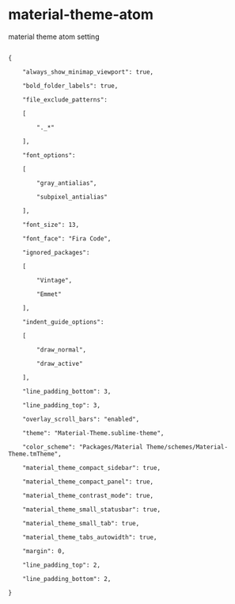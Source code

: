 # material-theme-atom
material theme atom setting

<code>
{<br>
	"always_show_minimap_viewport": true,<br>
	"bold_folder_labels": true,<br>
	"file_exclude_patterns":<br>
	[<br>
		"._*"<br>
	],<br>
	"font_options":<br>
	[<br>
		"gray_antialias",<br>
		"subpixel_antialias"<br>
	],<br>
	"font_size": 13,<br>
	"font_face": "Fira Code",<br>
	"ignored_packages":<br>
	[<br>
		"Vintage",<br>
		"Emmet"<br>
	],<br>
	"indent_guide_options":<br>
	[<br>
		"draw_normal",<br>
		"draw_active"<br>
	],<br>
	"line_padding_bottom": 3,<br>
	"line_padding_top": 3,<br>
	"overlay_scroll_bars": "enabled",<br>
	"theme": "Material-Theme.sublime-theme",<br>
	"color_scheme": "Packages/Material Theme/schemes/Material-Theme.tmTheme",<br>
	"material_theme_compact_sidebar": true,<br>
	"material_theme_compact_panel": true,<br>
	"material_theme_contrast_mode": true,<br>
	"material_theme_small_statusbar": true,<br>
	"material_theme_small_tab": true,<br>
	"material_theme_tabs_autowidth": true,<br>
	"margin": 0,<br>
	"line_padding_top": 2,<br>
	"line_padding_bottom": 2,<br>
}<br>
</code>
